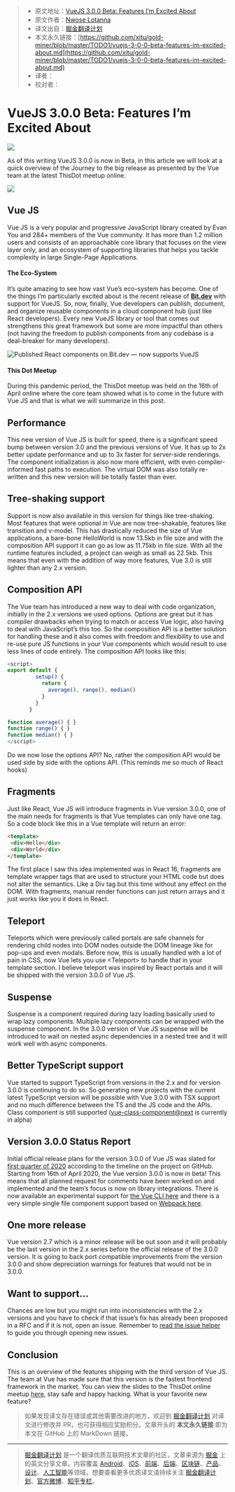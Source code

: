 > * 原文地址：[VueJS 3.0.0 Beta: Features I’m Excited About](https://blog.bitsrc.io/vuejs-3-0-0-beta-features-im-excited-about-c70b82fac163)
> * 原文作者：[Nwose Lotanna](https://medium.com/@viclotana)
> * 译文出自：[掘金翻译计划](https://github.com/xitu/gold-miner)
> * 本文永久链接：[https://github.com/xitu/gold-miner/blob/master/TODO1/vuejs-3-0-0-beta-features-im-excited-about.md](https://github.com/xitu/gold-miner/blob/master/TODO1/vuejs-3-0-0-beta-features-im-excited-about.md)
> * 译者：
> * 校对者：

# VueJS 3.0.0 Beta: Features I’m Excited About

![](https://cdn-images-1.medium.com/max/2560/1*RldyrFWyMYS5mhvUNmkw7g.jpeg)

As of this writing VueJS 3.0.0 is now in Beta, in this article we will look at a quick overview of the Journey to the big release as presented by the Vue team at the latest ThisDot meetup online.

![](https://cdn-images-1.medium.com/max/2952/1*jfs5yQ21kQKLCvbvuHmSXA.png)

## Vue JS

Vue JS is a very popular and progressive JavaScript library created by Evan You and 284+ members of the Vue community. It has more than 1.2 million users and consists of an approachable core library that focuses on the view layer only, and an ecosystem of supporting libraries that helps you tackle complexity in large Single-Page Applications.

#### The Eco-System

It’s quite amazing to see how vast Vue’s eco-system has become. One of the things I’m particularly excited about is the recent release of [**Bit.dev**](https://bit.dev) with support for VueJS. So, now, finally, Vue developers can publish, document, and organize reusable components in a cloud component hub (just like React developers). Every new VueJS library or tool that comes out strengthens this great framework but some are more impactful than others (not having the freedom to publish components from any codebase is a deal-breaker for many developers).

![Published React components on [Bit.dev](https://bit.dev) — now supports VueJS](https://cdn-images-1.medium.com/max/2000/1*Nj2EzGOskF51B5AKuR-szw.gif)

#### This Dot Meetup

During this pandemic period, the ThisDot meetup was held on the 16th of April online where the core team showed what is to come in the future with Vue JS and that is what we will summarize in this post.

## Performance

This new version of Vue JS is built for speed, there is a significant speed bump between version 3.0 and the previous versions of Vue. It has up to 2x better update performance and up to 3x faster for server-side renderings. The component initialization is also now more efficient, with even compiler-informed fast paths to execution. The virtual DOM was also totally re-written and this new version will be totally faster than ever.

## Tree-shaking support

Support is now also available in this version for things like tree-shaking. Most features that were optional in Vue are now tree-shakable, features like transition and v-model. This has drastically reduced the size of Vue applications, a bare-bone HelloWorld is now 13.5kb in file size and with the composition API support it can go as low as 11.75kb in file size. With all the runtime features included, a project can weigh as small as 22.5kb. This means that even with the addition of way more features, Vue 3.0 is still lighter than any 2.x version.

## Composition API

The Vue team has introduced a new way to deal with code organization, initially in the 2.x versions we used options. Options are great but it has compiler drawbacks when trying to match or access Vue logic, also having to deal with JavaScript’s this too. So the composition API is a better solution for handling these and it also comes with freedom and flexibility to use and re-use pure JS functions in your Vue components which would result to use less lines of code entirely. The composition API looks like this:

```js
<script>
export default {
         setup() {
           return {
             average(), range(), median()
           }
         }
       } 

function average() { } 
function range() { } 
function median() { }
</script>
```

Do we now lose the options API? No, rather the composition API would be used side by side with the options API. (This reminds me so much of React hooks)

## Fragments

Just like React, Vue JS will introduce fragments in Vue version 3.0.0, one of the main needs for fragments is that Vue templates can only have one tag. So a code block like this in a Vue template will return an error:

```html
<template>   
 <div>Hello</div>   
 <div>World</div>   
</template>
```

The first place I saw this idea implemented was in React 16, fragments are template wrapper tags that are used to structure your HTML code but does not alter the semantics. Like a Div tag but this time without any effect on the DOM. With fragments, manual render functions can just return arrays and it just works like you it does in React.

## Teleport

Teleports which were previously called portals are safe channels for rendering child nodes into DOM nodes outside the DOM lineage like for pop-ups and even modals. Before now, this is usually handled with a lot of pain in CSS, now Vue lets you use \<Teleport> to handle that in your template section. I believe teleport was inspired by React portals and it will be shipped with the version 3.0.0 of Vue JS.

## Suspense

Suspense is a component required during lazy loading basically used to wrap lazy components. Multiple lazy components can be wrapped with the suspense component. In the 3.0.0 version of Vue JS suspense will be introduced to wait on nested async dependencies in a nested tree and it will work well with async components.

## Better TypeScript support

Vue started to support TypeScript from versions in the 2.x and for version 3.0.0 is continuing to do so. So generating new projects with the current latest TypeScript version will be possible with Vue 3.0.0 with TSX support and no much difference between the TS and the JS code and the APIs. Class component is still supported ([vue-class-component@next](https://github.com/vuejs/vue-class-component/tree/next) is currently in alpha)

## Version 3.0.0 Status Report

Initial official release plans for the version 3.0.0 of Vue JS was slated for [first quarter of 2020](https://github.com/vuejs/vue/projects/6) according to the timeline on the project on GitHub. Starting from 16th of April 2020, the Vue version 3.0.0 is now in beta! This means that all planned request for comments have been worked on and implemented and the team’s focus is now on library integrations. There is now available an experimental support for [the Vue CLI here](https://github.com/vuejs/vue-cli-plugin-vue-next) and there is a very simple single file component support based on [Webpack here](https://github.com/vuejs/vue-next-webpack-preview).

## One more release

Vue version 2.7 which is a minor release will be out soon and it will probably be the last version in the 2.x series before the official release of the 3.0.0 version. It is going to back port compatible improvements from the version 3.0.0 and show depreciation warnings for features that would not be in 3.0.0.

## Want to support…

Chances are low but you might run into inconsistencies with the 2.x versions and you have to check if that issue’s fix has already been proposed in a RFC and if it is not, open an issue. Remember to [read the issue helper](https://new-issue.vuejs.org/?repo=vuejs/vue-next) to guide you through opening new issues.

## Conclusion

This is an overview of the features shipping with the third version of Vue JS. The team at Vue has made sure that this version is the fastest frontend framework in the market. You can view the slides to the ThisDot online meetup [here](https://t.co/7TP5ZMtjK4?amp=1), stay safe and happy hacking. What is your favorite new feature?

> 如果发现译文存在错误或其他需要改进的地方，欢迎到 [掘金翻译计划](https://github.com/xitu/gold-miner) 对译文进行修改并 PR，也可获得相应奖励积分。文章开头的 **本文永久链接** 即为本文在 GitHub 上的 MarkDown 链接。

---

> [掘金翻译计划](https://github.com/xitu/gold-miner) 是一个翻译优质互联网技术文章的社区，文章来源为 [掘金](https://juejin.im) 上的英文分享文章。内容覆盖 [Android](https://github.com/xitu/gold-miner#android)、[iOS](https://github.com/xitu/gold-miner#ios)、[前端](https://github.com/xitu/gold-miner#前端)、[后端](https://github.com/xitu/gold-miner#后端)、[区块链](https://github.com/xitu/gold-miner#区块链)、[产品](https://github.com/xitu/gold-miner#产品)、[设计](https://github.com/xitu/gold-miner#设计)、[人工智能](https://github.com/xitu/gold-miner#人工智能)等领域，想要查看更多优质译文请持续关注 [掘金翻译计划](https://github.com/xitu/gold-miner)、[官方微博](http://weibo.com/juejinfanyi)、[知乎专栏](https://zhuanlan.zhihu.com/juejinfanyi)。
